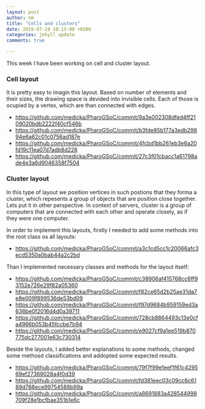 ```yaml
---
layout: post
author: nm
title: "Cells and clusters"
date: 2019-07-19 10:15:00 +0200
categories: jekyll update
comments: true

---
```

<p>This week I have been working on cell and cluster layout.</p>

### Cell layout
<p>It is pretty easy to imagin this layout. Based on number of elements and their sizes, the drawing space is devided into invisible cells. Each of those is ocupied by a vertex, which are than connected with edges.</p>

- <https://github.com/medicka/PharoGSoC/commit/9a3e002308dfed4ff2109020bdb2222f40cf546b>
- <https://github.com/medicka/PharoGSoC/commit/b3fde85b177a3edb29894e6a62c01c0756ad187e>
- <https://github.com/medicka/PharoGSoC/commit/4fcbd1bb261eb3e6a20fd19c11ea07d7adb8d228>
- <https://github.com/medicka/PharoGSoC/commit/27c3f01cbacc1a61798ade4e3a6d9046358f7504>

### Cluster layout
<p>In this type of layout we position vertices in such postions that they forma a cluster, which repesents a group of objects that are position close together. Lets put it in other perspective. In context of servers, cluster is a group of computers that are connected with each other and operate closely, as if they were one computer.</p>
In order to implement this layouts, firstly I needed to add some methods into the root class os all layouts:

- <https://github.com/medicka/PharoGSoC/commit/a3c1cd5cc1c20066afc3ecd5350a0bab44a2c2bd>

Than I implemented necessary classes and methods for the layout itself:

- <https://github.com/medicka/PharoGSoC/commit/c38906af415768cc6ff93152e726e29f82a05360>
- <https://github.com/medicka/PharoGSoC/commit/f82ce65d2b25ae31da7e8e009f899536de53bd09>
- <https://github.com/medicka/PharoGSoC/commit/f97d9684b959159ed3a636be0f2016d4d0a39711>
- <https://github.com/medicka/PharoGSoC/commit/728cb8864493c13e0cfa4966b053b45fccbe7b94>
- <https://github.com/medicka/PharoGSoC/commit/e9027cf9a1ee519b870775dc277001e63c730314>

<p>Beside the layouts, I added better explanations to some methods, changed some methosd classifications and addopted some expected results.</p>

- <https://github.com/medicka/PharoGSoC/commit/79f7f99e1eef1f61c429569ef27369028a4f0d39>
- <https://github.com/medicka/PharoGSoC/commit/fd381eec03c09cc6c6189d788ece99754588b99a>
- <https://github.com/medicka/PharoGSoC/commit/a8691883a428544998709f28e1bcfbae351b1e6c>
